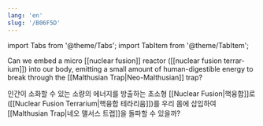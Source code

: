 ```yaml
---
lang: 'en'
slug: '/B06F5D'
---
```


import Tabs from '@theme/Tabs';
import TabItem from '@theme/TabItem';

<Tabs groupId='lang' queryString>
<TabItem value='en' label='English 🇺🇸' lang='en-US' default>
<div lang='en-US'>

Can we embed a micro [[nuclear fusion]] reactor ([[nuclear fusion terrarium]]) into our body, emitting a small amount of human-digestible energy to break through the [[Malthusian Trap|Neo-Malthusian]] trap?

</div>
</TabItem>
<TabItem value='ko' label='한국어 🇰🇷' lang='ko-KR'>
<div lang='ko-KR'>

인간이 소화할 수 있는 소량의 에너지를 방출하는 초소형 [[Nuclear Fusion|핵융합]]로([[Nuclear Fusion Terrarium|핵융합 테라리움]])를 우리 몸에 삽입하여 [[Malthusian Trap|네오 맬서스 트랩]]을 돌파할 수 있을까?

</div>
</TabItem>
</Tabs>

